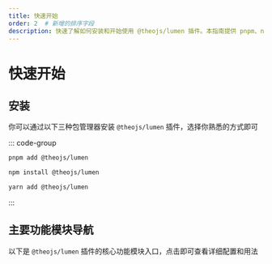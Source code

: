 ```yaml
---
title: 快速开始
order: 2  # 新增的排序字段
description: 快速了解如何安装和开始使用 @theojs/lumen 插件。本指南提供 pnpm、npm 和 yarn 安装命令，并概述了主题导入、首页定制、内容组件如公告栏、视频、评论等核心功能模块的入口。
---
```


# 快速开始

## 安装

你可以通过以下三种包管理器安装 `@theojs/lumen` 插件，选择你熟悉的方式即可

::: code-group

```sh [pnpm]
pnpm add @theojs/lumen
```

```sh [npm]
npm install @theojs/lumen
```

```sh [yarn]
yarn add @theojs/lumen
```

:::

## 主要功能模块导航

以下是 `@theojs/lumen` 插件的核心功能模块入口，点击即可查看详细配置和用法

<BoxCube
  :items="[
    { icon: { icon: 'heroicons:puzzle-piece', color: '#ff9800' }, name: '导入主题', link: 'theme' },
    { icon: { icon: 'heroicons:megaphone', color: '#e74c3c' }, name: '首页公告栏', link: 'notice' },
    { icon: { icon: 'heroicons:paint-brush', color: '#3498db' }, name: '首页下划线', link: 'underline' },
    { icon: { icon: 'heroicons-outline:template', color: '#2ecc71' }, name: '页脚配置', link: 'footer' },
    { icon: { icon: 'heroicons:bars-3', color: '#9b59b6' }, name: '侧边栏链接', link: 'aside' },
    { icon: { icon: 'heroicons:rectangle-group', color: '#1abc9c' }, name: '链接卡片', link: 'linkcard' },
    { icon: { icon: 'heroicons:photo', color: '#2ecc71' }, name: '图片描述', link: 'image-description' },
    { icon: { icon: 'heroicons-outline:chat', color: '#3498db' }, name: '集成评论', link: 'comment' },
    { icon: { icon: 'heroicons:chart-bar-square', color: '#007bff' }, name: '站点统计', link: 'analytics' },
    { icon: { icon: 'heroicons-outline:clipboard-copy', color: '#20c997' }, name: '复制按钮', link: 'copy-text' }
  ]"
/>
